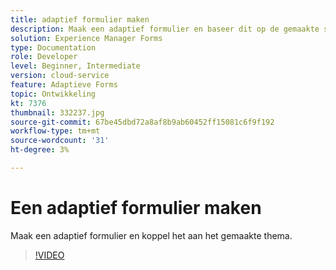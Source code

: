 ```yaml
---
title: adaptief formulier maken
description: Maak een adaptief formulier en baseer dit op de gemaakte sjabloon.
solution: Experience Manager Forms
type: Documentation
role: Developer
level: Beginner, Intermediate
version: cloud-service
feature: Adaptieve Forms
topic: Ontwikkeling
kt: 7376
thumbnail: 332237.jpg
source-git-commit: 67be45dbd72a8af8b9ab60452ff15081c6f9f192
workflow-type: tm+mt
source-wordcount: '31'
ht-degree: 3%

---
```



# Een adaptief formulier maken

Maak een adaptief formulier en koppel het aan het gemaakte thema.

>[!VIDEO](https://video.tv.adobe.com/v/332237?quality=12&learn=on)

